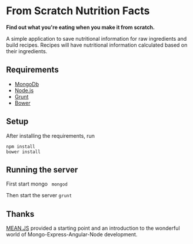 # From Scratch Nutrition Facts
**Find out what you're eating when you make it from scratch.**

A simple application to save nutritional information for raw ingredients and build recipes. Recipes will have nutritional information calculated based on their ingredients.

## Requirements

 - [MongoDb](http://www.mongodb.org)
 - [Node.js](http://nodejs.org)
 - [Grunt](http://gruntjs.org)
 - [Bower](http://bower.io)

## Setup

After installing the requirements, run
```
npm install
bower install
```

## Running the server

First start mongo
` mongod`

Then start the server 
`grunt`

## Thanks
[MEAN.JS](http://meanjs.org/) provided a starting point and an introduction to the wonderful world of Mongo-Express-Angular-Node development.

